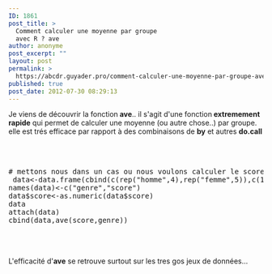 ```yaml
---
ID: 1861
post_title: >
  Comment calculer une moyenne par groupe
  avec R ? ave
author: anonyme
post_excerpt: ""
layout: post
permalink: >
  https://abcdr.guyader.pro/comment-calculer-une-moyenne-par-groupe-avec-r-ave/
published: true
post_date: 2012-07-30 08:29:13
---
```

Je viens de découvrir la fonction<strong> ave</strong>.. il s'agit d'une fonction<strong> extremement rapide</strong> qui permet de calculer une moyenne (ou autre chose..) par groupe. elle est trés efficace par rapport à des combinaisons de <strong>by</strong> et autres <strong>do.call</strong><br /><br />


 <pre lang='rsplus'><br /><br /># mettons nous dans un cas ou nous voulons calculer le score moyenne des hommes d'une part , et des femme d'autre part<br /> data&lt;-data.frame(cbind(c(rep("homme",4),rep("femme",5)),c(1:4,3:7)))<br />names(data)&lt;-c("genre","score")<br />data$score&lt;-as.numeric(data$score)<br />data<br />attach(data)<br />cbind(data,ave(score,genre)) <br /><br /></pre> 



<br /><br />L'efficacité d'<strong>ave</strong> se retrouve surtout sur les tres gos jeux de données...<br /><br />